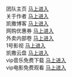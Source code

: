 <div class="link">
               <span>团队主页</span>
            <a href="javascript:location.assign('http://124.222.6.169/');">马上进入</a>  
            </div>
                    <div class="link">
            <span>关于作者</span>
            <a href="javascript:location.assign('http://124.222.6.169/about/');">马上进入</a>
        </div>
        <div class="link">
            <span>凯撒博客</span>
            <a href="javascript:location.assign('http://124.222.6.169/blog/');">马上进入</a>
        </div>
        <div class="link">
            <span>网购优惠券</span>
            <a href="javascript:location.assign('http://ijhif.yhzu.cn/');">马上进入</a>
        </div>
        <div class="link">
            <span>外卖内部卷</span>
            <a href="javascript:location.assign('http://124.222.6.169/blog/index.php/archives/4.html');">马上进入</a>
        </div>
        <div class="link">
            <span>1号影视</span>
            <a href="javascript:location.assign('http://124.222.6.169/vip/dy/');">马上进入</a>
        </div>        
        <div class="link">
            <span>凯撒云盘</span>
            <a href="javascript:location.assign('http://124.222.6.169:5244/');">马上进入</a>
        </div>        
        <div class="link">
            <span>vip音乐免费下载</span>
            <a href="javascript:location.assign('http://124.222.6.169/vip/music/');">马上进入</a>
        </div>
        <div class="link">
            <span>vip电影免费观看</span>
            <a href="javascript:location.assign('http://124.222.6.169/vip/v/');">马上进入</a>
        </div>
